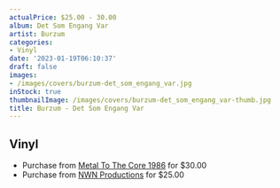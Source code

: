 ```yaml
---
actualPrice: $25.00 - 30.00
album: Det Som Engang Var
artist: Burzum
categories:
- Vinyl
date: '2023-01-19T06:10:37'
draft: false
images:
- /images/covers/burzum-det_som_engang_var.jpg
inStock: true
thumbnailImage: /images/covers/burzum-det_som_engang_var-thumb.jpg
title: Burzum - Det Som Engang Var
---
```


## Vinyl
* Purchase from [Metal To The Core 1986](https://metaltothecore1986.com/shop/burzum-det-som-engang-var-12-gatefold-lp/) for $30.00
* Purchase from [NWN Productions](http://shop.nwnprod.com/index.php?route=product/product&path=75&product_id=30786&sort=pd.name&order=ASC) for $25.00
